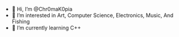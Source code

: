 - 👋 Hi, I’m @Chr0maK0pia
- 👀 I’m interested in Art, Computer Science, Electronics, Music, And Fishing
- 🌱 I’m currently learning C++

